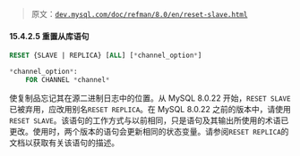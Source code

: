 > 原文：[`dev.mysql.com/doc/refman/8.0/en/reset-slave.html`](https://dev.mysql.com/doc/refman/8.0/en/reset-slave.html)

#### 15.4.2.5 重置从库语句

```sql
RESET {SLAVE | REPLICA} [ALL] [*channel_option*]

*channel_option*:
    FOR CHANNEL *channel*
```

使复制品忘记其在源二进制日志中的位置。从 MySQL 8.0.22 开始，`RESET SLAVE`已被弃用，应改用别名`RESET REPLICA`。在 MySQL 8.0.22 之前的版本中，请使用`RESET SLAVE`。该语句的工作方式与以前相同，只是语句及其输出所使用的术语已更改。使用时，两个版本的语句会更新相同的状态变量。请参阅`RESET REPLICA`的文档以获取有关该语句的描述。

